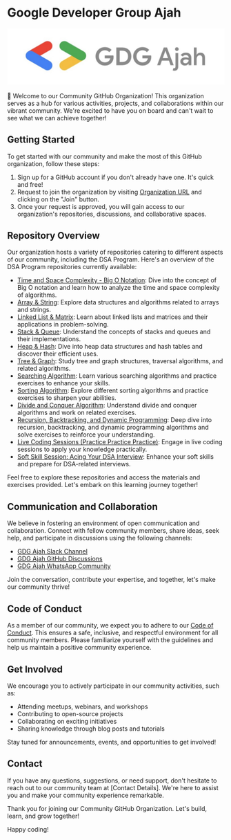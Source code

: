 # Google Developer Group Ajah

![GDG Ajah Logo](./assets/logo.jpeg)

👋 Welcome to our Community GitHub Organization! This organization serves as a hub for various activities, projects, and collaborations within our vibrant community. We're excited to have you on board and can't wait to see what we can achieve together!

## Getting Started

To get started with our community and make the most of this GitHub organization, follow these steps:

1. Sign up for a GitHub account if you don't already have one. It's quick and free!
1. Request to join the organization by visiting [Organization URL](https://github.com/GDG-Ajah) and clicking on the "Join" button.
1. Once your request is approved, you will gain access to our organization's repositories, discussions, and collaborative spaces.

## Repository Overview

Our organization hosts a variety of repositories catering to different aspects of our community, including the DSA Program. Here's an overview of the DSA Program repositories currently available:

- [Time and Space Complexity - Big O Notation](https://github.com/GDG-Ajah/Time-and-Space-Complexity--Big-O-Notation): Dive into the concept of Big O notation and learn how to analyze the time and space complexity of algorithms.
- [Array & String](https://github.com/GDG-Ajah/Arrays-and-String): Explore data structures and algorithms related to arrays and strings.
- [Linked List & Matrix](https://github.com/GDG-Ajah/Linked-List-and-Matrix): Learn about linked lists and matrices and their applications in problem-solving.
- [Stack & Queue](https://github.com/GDG-Ajah/Stack-and-Queue): Understand the concepts of stacks and queues and their implementations.
- [Heap & Hash](https://github.com/GDG-Ajah/Heap-and-Hash): Dive into heap data structures and hash tables and discover their efficient uses.
- [Tree & Graph](https://github.com/GDG-Ajah/Tree-and-Graph): Study tree and graph structures, traversal algorithms, and related algorithms.
- [Searching Algorithm](https://github.com/GDG-Ajah/Searching-Algorithm---Excercise): Learn various searching algorithms and practice exercises to enhance your skills.
- [Sorting Algorithm](https://github.com/GDG-Ajah/Sorting-Algorithm---Excercise): Explore different sorting algorithms and practice exercises to sharpen your abilities.
- [Divide and Conquer Algorithm](https://github.com/GDG-Ajah/Divide-and-Conquer-Algorithm---Excercise): Understand divide and conquer algorithms and work on related exercises.
- [Recursion, Backtracking, and Dynamic Programming](https://github.com/GDG-Ajah/Recursion-BackTracking-and-Dynamic-programming---Excercise): Deep dive into recursion, backtracking, and dynamic programming algorithms and solve exercises to reinforce your understanding.
- [Live Coding Sessions (Practice Practice Practice)](https://github.com/GDG-Ajah/Live-Coding-Sessions---Practice-Practice-Practice): Engage in live coding sessions to apply your knowledge practically.
- [Soft Skill Session: Acing Your DSA Interview](https://github.com/GDG-Ajah/Soft-Skill-Session---Acing-Your-DSA-Interview.-Competition-30mins): Enhance your soft skills and prepare for DSA-related interviews.

Feel free to explore these repositories and access the materials and exercises provided. Let's embark on this learning journey together!

## Communication and Collaboration

We believe in fostering an environment of open communication and collaboration. Connect with fellow community members, share ideas, seek help, and participate in discussions using the following channels:

- [GDG Ajah Slack Channel](https://gdgajah.slack.com/join/shared_invite/zt-1wg3udxzq-sHxFVrE_hF_H6NEsJmwhjg#/shared-invite/email)
- [GDG Ajah GitHub Discussions](https://github.com/orgs/GDG-Ajah/discussions)
- [GDG Ajah WhatsApp Community](https://chat.whatsapp.com/BPmDnFpcKyQGfAPKJJJIvi)

Join the conversation, contribute your expertise, and together, let's make our community thrive!

## Code of Conduct

As a member of our community, we expect you to adhere to our [Code of Conduct](). This ensures a safe, inclusive, and respectful environment for all community members. Please familiarize yourself with the guidelines and help us maintain a positive community experience.

## Get Involved

We encourage you to actively participate in our community activities, such as:

- Attending meetups, webinars, and workshops
- Contributing to open-source projects
- Collaborating on exciting initiatives
- Sharing knowledge through blog posts and tutorials

Stay tuned for announcements, events, and opportunities to get involved!

## Contact

If you have any questions, suggestions, or need support, don't hesitate to reach out to our community team at [Contact Details]. We're here to assist you and make your community experience remarkable.

Thank you for joining our Community GitHub Organization. Let's build, learn, and grow together!

Happy coding!
